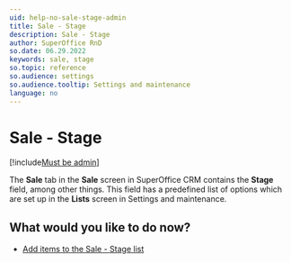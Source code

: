 ```yaml
---
uid: help-no-sale-stage-admin
title: Sale - Stage
description: Sale - Stage
author: SuperOffice RnD
so.date: 06.29.2022
keywords: sale, stage
so.topic: reference
so.audience: settings
so.audience.tooltip: Settings and maintenance
language: no
---
```


# Sale - Stage

[!include[Must be admin](../../../learn/includes/req-admin.md)]

The **Sale** tab in the **Sale** screen in SuperOffice CRM contains the **Stage** field, among other things. This field has a predefined list of options which are set up in the **Lists** screen in Settings and maintenance.

## What would you like to do now?

* [Add items to the Sale - Stage list][1]

<!-- Referenced links -->
[1]: ../../../admin/lists/learn/sale-stage.md

<!-- Referenced images -->

